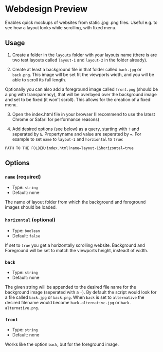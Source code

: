# Webdesign Preview

Enables quick mockups of websites from static .jpg .png files. Useful e.g. to see how a layout looks while scrolling, with fixed menu.

## Usage

1. Create a folder in the `layouts` folder with your layouts name (there is are two test layouts called `layout-1` and `layout-2` in the folder already).

2. Create at least a background file in that folder called `back.jpg` or `back.png`. This image will be set fit the viewports width, and you will be able to scroll its full length.

  Optionally you can also add a foreground image called `front.png` (should be a png with transparency), that will be overlayed over the background image and set to be fixed (it won't scroll). This allows for the creation of a fixed menu.

3. Open the index.html file in your browser (I recommend to use the latest Chrome or Safari for performance reasons)

4. Add desired options (see below) as a query, starting with `?` and seperated by `&`. Propertyname and value are seperated by `=`. For example to set `name` to `layout-1` and `horziontal` to `true`:

  `PATH TO THE FOLDER/index.html?name=layout-1&horizontal=true`

## Options

### `name` (required)

- Type: `string`
- Default: none

The name of layout folder from which the background and foreground images should be loaded.

### `horizontal` (optional)

- Type: `boolean`
- Default: `false`

If set to `true` you get a horizontally scrolling website. Background and Foreground will be set to match the viewports height, insteadt of width.

### `back`

- Type: `string`
- Default: none

The given string will be appended to the desired file name for the background image (seperated with a `-`). By default the script would look for a file called `back.jpg` or `back.png`. When `back` is set to `alternative` the desired filename would become `back-alternative.jpg` or `back-alternative.png`.

### `front`

- Type: `string`
- Default: none

Works like the option `back`, but for the foreground image.
